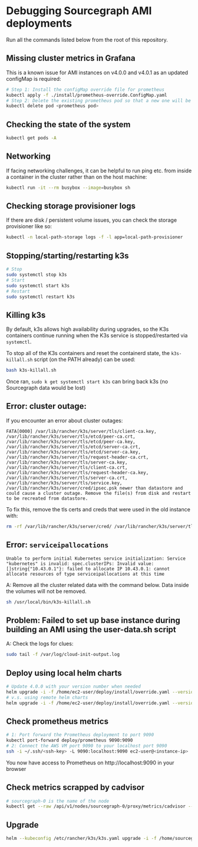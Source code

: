 # Debugging Sourcegraph AMI deployments

Run all the commands listed below from the root of this repository.

## Missing cluster metrics in Grafana

This is a known issue for AMI instances on v4.0.0 and v4.0.1 as an updated configMap is required:

```bash
# Step 1: Install the configMap override file for prometheus
kubectl apply -f ./install/prometheus-override.ConfigMap.yaml
# Step 2: Delete the existing prometheus pod so that a new one will be created with the new configMap
kubectl delete pod <prometheus pod>
```

## Checking the state of the system

```sh
kubectl get pods -A
```

## Networking

If facing networking challenges, it can be helpful to run ping etc. from inside a container in the cluster rather than on the host machine:

```sh
kubectl run -it --rm busybox --image=busybox sh
```

## Checking storage provisioner logs

If there are disk / persistent volume issues, you can check the storage provisioner like so:

```sh
kubectl -n local-path-storage logs -f -l app=local-path-provisioner
```

## Stopping/starting/restarting k3s

```sh
# Stop
sudo systemctl stop k3s
# Start
sudo systemctl start k3s
# Restart
sudo systemctl restart k3s
```

## Killing k3s

By default, k3s allows high availability during upgrades, so the K3s containers continue running when the K3s service is stopped/restarted via `systemctl`.

To stop all of the K3s containers and reset the containerd state, the `k3s-killall.sh` script (on the PATH already) can be used:

```sh
bash k3s-killall.sh
```

Once ran, `sudo k get systemctl start k3s` can bring back k3s (no Sourcegraph data would be lost)

## Error: cluster outage:

If you encounter an error about cluster outages:

`FATA[0000] /var/lib/rancher/k3s/server/tls/client-ca.key, /var/lib/rancher/k3s/server/tls/etcd/peer-ca.crt, /var/lib/rancher/k3s/server/tls/etcd/peer-ca.key, /var/lib/rancher/k3s/server/tls/etcd/server-ca.crt, /var/lib/rancher/k3s/server/tls/etcd/server-ca.key, /var/lib/rancher/k3s/server/tls/request-header-ca.crt, /var/lib/rancher/k3s/server/tls/server-ca.key, /var/lib/rancher/k3s/server/tls/client-ca.crt, /var/lib/rancher/k3s/server/tls/request-header-ca.key, /var/lib/rancher/k3s/server/tls/server-ca.crt, /var/lib/rancher/k3s/server/tls/service.key, /var/lib/rancher/k3s/server/cred/ipsec.psk newer than datastore and could cause a cluster outage. Remove the file(s) from disk and restart to be recreated from datastore.`

To fix this, remove the tls certs and creds that were used in the old instance with:

```bash
rm -rf /var/lib/rancher/k3s/server/cred/ /var/lib/rancher/k3s/server/tls/
```

## Error: `serviceipallocations`

`Unable to perform initial Kubernetes service initialization: Service "kubernetes" is invalid: spec.clusterIPs: Invalid value: []string{"10.43.0.1"}: failed to allocate IP 10.43.0.1: cannot allocate resources of type serviceipallocations at this time`

A: Remove all the cluster related data with the command below. Data inside the volumes will not be removed.

```bash
sh /usr/local/bin/k3s-killall.sh
```

## Problem: Failed to set up base instance during building an AMI using the user-data.sh script

A: Check the logs for clues:

```bash
sudo tail -f /var/log/cloud-init-output.log
```

## Deploy using local helm charts

```bash
# Update 4.0.0 with your version number when needed
helm upgrade -i -f /home/ec2-user/deploy/install/override.yaml --version 4.0.0 sourcegraph /home/ec2-user/deploy/install/sourcegraph-charts.tgz --kubeconfig /etc/rancher/k3s/k3s.yaml
# v.s. using remote helm charts
helm upgrade -i -f /home/ec2-user/deploy/install/override.yaml --version 4.0.0 sourcegraph sourcegraph/sourcegraph --kubeconfig /etc/rancher/k3s/k3s.yaml
```

## Check prometheus metrics

```bash
# 1: Port forward the Prometheus deployment to port 9090 
kubectl port-forward deploy/prometheus 9090:9090
# 2: Connect the AWS VM port 9090 to your localhost port 9090
ssh -i ~/.ssh/<ssh-key> -L 9090:localhost:9090 ec2-user@<instance-ip>
```
You now have access to Prometheus on http://localhost:9090 in your browser

## Check metrics scrapped by cadvisor

```bash
# sourcegraph-0 is the name of the node
kubectl get --raw /api/v1/nodes/sourcegraph-0/proxy/metrics/cadvisor --kubeconfig /etc/rancher/k3s/k3s.yaml
```

## Upgrade

```bash
helm --kubeconfig /etc/rancher/k3s/k3s.yaml upgrade -i -f /home/sourcegraph/deploy/install/override.yaml sourcegraph sourcegraph/sourcegraph
```